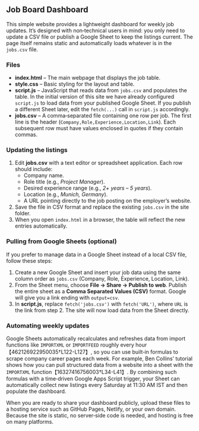 ## Job Board Dashboard

This simple website provides a lightweight dashboard for weekly job updates. It’s
designed with non‑technical users in mind: you only need to update a CSV file or
publish a Google&nbsp;Sheet to keep the listings current. The page itself remains
static and automatically loads whatever is in the `jobs.csv` file.

### Files

* **index.html** – The main webpage that displays the job table.
* **style.css** – Basic styling for the layout and table.
* **script.js** – JavaScript that reads data from `jobs.csv` and populates the
  table. In the initial version of this site we have already configured
  `script.js` to load data from your published Google Sheet. If you
  publish a different Sheet later, edit the `fetch(...)` call in
  `script.js` accordingly.
* **jobs.csv** – A comma‑separated file containing one row per job. The first
  line is the header (`Company,Role,Experience,Location,Link`). Each
  subsequent row must have values enclosed in quotes if they contain commas.

### Updating the listings

1. Edit **jobs.csv** with a text editor or spreadsheet application. Each row
   should include:
   - Company name.
   - Role title (e.g., *Project Manager*).
   - Desired experience range (e.g., *2+ years – 5 years*).
   - Location (e.g., *Munich, Germany*).
   - A URL pointing directly to the job posting on the employer’s website.
2. Save the file in CSV format and replace the existing `jobs.csv` in the
   site folder.
3. When you open `index.html` in a browser, the table will reflect the new
   entries automatically.

### Pulling from Google Sheets (optional)

If you prefer to manage data in a Google Sheet instead of a local CSV file,
follow these steps:

1. Create a new Google Sheet and insert your job data using the same
   column order as `jobs.csv` (Company, Role, Experience, Location, Link).
2. From the Sheet menu, choose **File → Share → Publish to web**. Publish the
   entire sheet as a **Comma Separated Values (CSV)** format. Google will give
   you a link ending with `output=csv`.
3. In **script.js**, replace `fetch('jobs.csv')` with `fetch('URL')`, where
   `URL` is the link from step 2. The site will now load data from the Sheet
   directly.

### Automating weekly updates

Google Sheets automatically recalculates and refreshes data from import
functions like `IMPORTXML` or `IMPORTFEED` roughly every hour【462126922950035†L122-L127】, so you
can use built‑in formulas to scrape company career pages each week. For example,
Ben Collins’ tutorial shows how you can pull structured data from a website
into a sheet with the `IMPORTXML` function【16327416756003†L34-L41】. By combining such formulas with
a time‑driven Google Apps Script trigger, your Sheet can automatically collect
new listings every Saturday at 11:30 AM IST and then populate the dashboard.

When you are ready to share your dashboard publicly, upload these files to a
hosting service such as GitHub Pages, Netlify, or your own domain. Because the
site is static, no server‑side code is needed, and hosting is free on many
platforms.